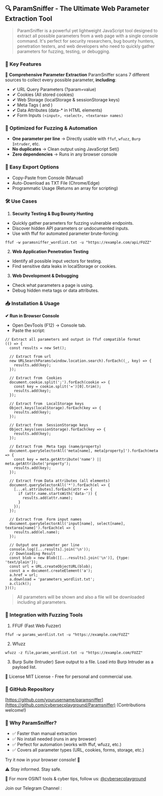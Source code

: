 ## 🔍 ParamSniffer - The Ultimate Web Parameter Extraction Tool
> ParamSniffer is a powerful yet lightweight JavaScript tool designed to extract all possible parameters from a web page with a single console command. It's perfect for security researchers, bug bounty hunters, penetration testers, and web developers who need to quickly gather parameters for fuzzing, testing, or debugging.

### 🌟 Key Features
📌 **Comprehensive Parameter Extraction**
ParamSniffer scans 7 different sources to collect every possible parameter, **including**:
- ✔ URL Query Parameters (?param=value)
- ✔ Cookies (All stored cookies)
- ✔ Web Storage (localStorage & sessionStorage keys)
- ✔ Meta Tags (<meta name="..."> and <meta property="...">)
- ✔ Data Attributes (data-* in HTML elements)
- ✔ Form Inputs `(<input>, <select>, <textarea> names)`

### 🚀 Optimized for Fuzzing & Automation
- **One parameter per line** → Directly usable with `ffuf`, `wfuzz`, `Burp Intruder`, etc.
- **No duplicates** → Clean output using JavaScript Set()
- **Zero dependencies** → Runs in any browser console

### 💾 Easy Export Options
- Copy-Paste from Console (Manual)
- Auto-Download as TXT File (Chrome/Edge)
- Programmatic Usage (Returns an array for scripting)

### 🛠 Use Cases
1. **Security Testing & Bug Bounty Hunting**
- Quickly gather parameters for fuzzing vulnerable endpoints.
- Discover hidden API parameters or undocumented inputs.
- Use with ffuf for automated parameter brute-forcing:

```
ffuf -w paramsniffer_wordlist.txt -u "https://example.com/api/FUZZ"
```

2. **Web Application Penetration Testing**
- Identify all possible input vectors for testing.
- Find sensitive data leaks in localStorage or cookies.

3. **Web Development & Debugging**
- Check what parameters a page is using.
- Debug hidden meta tags or data attributes.

### 📥 Installation & Usage
**✔ Run in Browser Console**
- Open DevTools (F12) → Console tab.
- Paste the script:
```
// Extract all parameters and output in ffuf compatible format
(() => {
  const results = new Set();

  // Extract from url
  new URLSearchParams(window.location.search).forEach((_, key) => {
    results.add(key);
  });

  // Extract from  Cookies
  document.cookie.split(';').forEach(cookie => {
    const key = cookie.split('=')[0].trim();
    results.add(key);
  });

  // Extract from  LocalStorage keys
  Object.keys(localStorage).forEach(key => {
    results.add(key);
  });

  // Extract from  SessionStorage keys
  Object.keys(sessionStorage).forEach(key => {
    results.add(key);
  });

  // Extract from  Meta tags (name/property)
  document.querySelectorAll('meta[name], meta[property]').forEach(meta => {
    const key = meta.getAttribute('name') || meta.getAttribute('property');
    results.add(key);
  });

  // Extract from Data attributes (all elements)
  document.querySelectorAll('*').forEach(el => {
    [...el.attributes].forEach(attr => {
      if (attr.name.startsWith('data-')) {
        results.add(attr.name);
      }
    });
  });

  // Extract from  Form input names
  document.querySelectorAll('input[name], select[name], textarea[name]').forEach(el => {
    results.add(el.name);
  });

  // Output one parameter per line
  console.log([...results].join('\n'));
  // Downloading Result
  const blob = new Blob([[...results].join('\n')], {type: 'text/plain'});
  const url = URL.createObjectURL(blob);
  const a = document.createElement('a');
  a.href = url;
  a.download = 'parameters_wordlist.txt';
  a.click();
})();
```
> All parameters will be shown and also a file will be downloaded including all parameters.

### 🔗 Integration with Fuzzing Tools
1. FFUF (Fast Web Fuzzer)
```
ffuf -w params_wordlist.txt -u "https://example.com/FUZZ"
```

2. Wfuzz
```
wfuzz -z file,params_wordlist.txt -u "https://example.com/FUZZ"
```

3. Burp Suite (Intruder)
Save output to a file.
Load into Burp Intruder as a payload list.

📜 License
MIT License - Free for personal and commercial use.

### 📌 GitHub Repository
[https://github.com/yourusername/paramsniffer](https://github.com/cybersecplayground/Paramsniffer)
(Contributions welcome!)

### 🎯 Why ParamSniffer?
- ✅ Faster than manual extraction
- ✅ No install needed (runs in any browser)
- ✅ Perfect for automation (works with ffuf, wfuzz, etc.)
- ✅ Covers all parameter types (URL, cookies, forms, storage, etc.)

Try it now in your browser console! 🚀

⚠️ Stay informed. Stay safe.

🔗 For more OSINT tools & cyber tips, follow us: [@cybersecplayground](https://t.me/cybersecplayground)

Join our Telegram Channel : 
